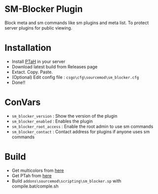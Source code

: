 # SM-Blocker Plugin
Block meta and sm commands like sm plugins and meta list. To protect server plugins for public viewing.

# Installation
- Install [PTaH](https://ptah.zizt.ru/) in your server 
- Download latest build from Releases page
- Extact. Copy. Paste. 
- (Optional) Edit config file : `csgo\cfg\sourcemod\sm_blocker.cfg`
- Done!!

# ConVars
- `sm_blocker_version` : Show the version of the plugin
- `sm_blocker_enabled` : Enables the plugin
- `sm_blocker_root_access` : Enable the root admin to use sm commands
- `sm_blocker_contact` : Contact address for plugins if anyone uses sm commands

# Build
- Get multicolors from [here](https://github.com/Bara/Multi-Colors)
- Get PTah from [here](https://ptah.zizt.ru/)
- Build `addons\sourcemod\scripting\sm_blocker.sp` with compile.bat/comple.sh